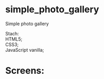 # simple_photo_gallery
Simple photo gallery

Stach: <br>
HTML5; <br>
CSS3; <br>
JavaScript vanilla; <br>

<h1>Screens:</h1>
<img src:'https://drive.google.com/file/d/1Lda-HIHWb6G7kJx_lLsfNfRq-JNC8uUM/view'>
<img src:'https://drive.google.com/file/d/1w5S-JtL8YRMNrSnwkp9hqEMO8iCN63bh/view'>
